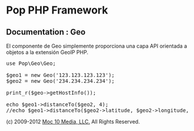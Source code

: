 Pop PHP Framework
=================

Documentation : Geo
-------------------

El componente de Geo simplemente proporciona una capa API orientada a objetos a la extensión GeoIP PHP.


<pre>
use Pop\Geo\Geo;

$geo1 = new Geo('123.123.123.123');
$geo2 = new Geo('234.234.234.234');

print_r($geo->getHostInfo());

echo $geo1->distanceTo($geo2, 4);
//echo $geo1->distanceTo($geo2->latitude, $geo2->longitude, 4);
</pre>

(c) 2009-2012 [Moc 10 Media, LLC.](http://www.moc10media.com) All Rights Reserved.
